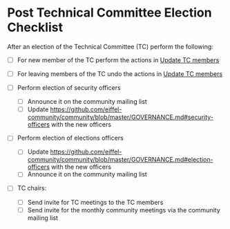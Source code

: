 # Post Technical Committee Election Checklist

After an election of the Technical Committee (TC) perform the following:

- [ ] For new member of the TC perform the actions in [Update TC members](./update-tc-members.md)

- [ ] For leaving members of the TC undo the actions in [Update TC members](./update-tc-members.md)
- [ ] Perform election of security officers
  - [ ] Announce it on the community mailing list
  - [ ] Update https://github.com/eiffel-community/community/blob/master/GOVERNANCE.md#security-officers with the new officers
- [ ] Perform election of elections officers
  - [ ] Update https://github.com/eiffel-community/community/blob/master/GOVERNANCE.md#election-officers with the new officers
  - [ ] Announce it on the community mailing list
- [ ] TC chairs:
  - [ ] Send invite for TC meetings to the TC members
  - [ ] Send invite for the monthly community meetings via the community mailing list
